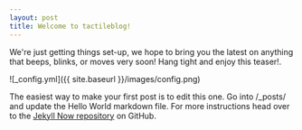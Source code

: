 ```yaml
---
layout: post
title: Welcome to tactileblog!
---
```


We're just getting things set-up, we hope to bring you the latest on anything that beeps, blinks, or moves very soon! Hang tight and enjoy this teaser!.

![_config.yml]({{ site.baseurl }}/images/config.png)

The easiest way to make your first post is to edit this one. Go into /_posts/ and update the Hello World markdown file. For more instructions head over to the [Jekyll Now repository](https://github.com/barryclark/jekyll-now) on GitHub.
